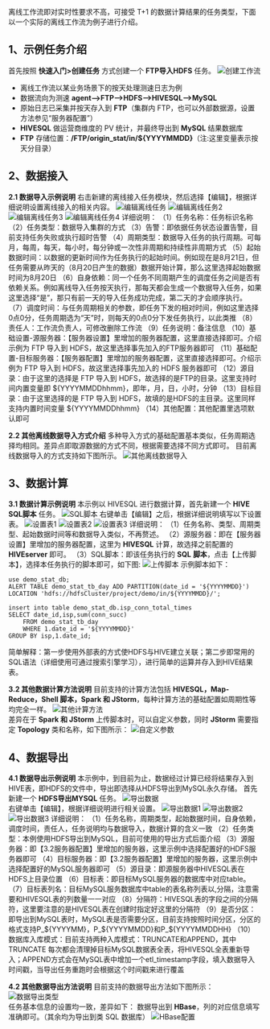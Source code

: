 离线工作流即对实时性要求不高，可接受 T+1 的数据计算结果的任务类型，下面以一个实际的离线工作流为例子进行介绍。
## 1、示例任务介绍 ##
首先按照 **快速入门>创建任务** 方式创建一个 **FTP导入HDFS** 任务。
![创建工作流](https://i.imgur.com/dVUJmYQ.png)
- 离线工作流以某业务场景下的按天处理测速日志为例
- 数据流向为测速 **agent—>FTP—>HDFS—>HIVESQL—>MySQL**
- 原始日志已采集并按天存入到 **FTP**（集群内 FTP，也可以外部数据源，设置方法参见“服务器配置”）
- **HIVESQL** 做运营商维度的 PV 统计，并最终导出到 **MySQL** 结果数据库
- **FTP** 存储位置：**/FTP/origin_stat/in/${YYYYMMDD}**（注:这里变量表示按天分目录）

## 2、数据接入 ##
 **2.1 数据导入示例说明**
右击新建的离线接入任务模块，然后选择【编辑】，根据详细说明设置离线接入的相关内容。
![编辑离线任务](https://i.imgur.com/xHAX6tK.png)
![编辑离线任务2](https://i.imgur.com/vUNJq2p.png)
![编辑离线任务3](https://i.imgur.com/2nqfwlb.png)
![编辑离线任务4](https://i.imgur.com/FJHGINd.png)
详细说明：
（1）任务名称：任务标识名称
（2）任务类型：数据导入集群的方式
（3）告警：即依据任务状态设置告警，目前支持任务失败或执行超时告警
（4）周期类型：数据导入任务的执行周期。可每月，每周，每天，每小时，每分钟或一次性非周期和持续性非周期方式
（5）起始数据时间：以数据的更新时间作为任务执行的起始时间。例如现在是8月21日，但任务需要从昨天的（8月20日产生的数据）数据开始计算，那么这里选择起始数据时间为8月20日
（6）自身依赖：同一个任务不同周期产生的调度任务之间是否有依赖关系。例如离线导入任务按天执行，那每天都会生成一个数据导入任务，如果这里选择“是”，那只有前一天的导入任务成功完成，第二天的才会顺序执行。
（7）调度时间：与任务周期相关的参数，即任务下发的相对时间，例如这里选择0点0分，任务周期选为“天”时，则每天的0点0分下发任务执行，以此类推
（8）责任人：工作流负责人，可修改删除工作流
（9）任务说明：备注信息
（10）基础设置-源服务器：【服务器设置】里增加的服务器配置，这里直接选择即可。介绍示例为 FTP 导入到 HDFS，故这里选择事先加入的FTP服务器即可
（11）基础配置-目标服务器：【服务器配置】里增加的服务器配置，这里直接选择即可。介绍示例为 FTP 导入到 HDFS，故这里选择事先加入的 HDFS  服务器即可
（12）源目录：由于这里的选择是 FTP 导入到 HDFS，故选择的是FTP的目录。这里支持时间内置变量即 ${YYYYMMDDhhmm}，即年，月，日，小时，分钟
（13）目标目录：由于这里选择的是 FTP 导入到 HDFS，故填的是HDFS的主目录。这里同样支持内置时间变量 ${YYYYMMDDhhmm} 
（14）其他配置：其他配置里选项默认即可

**2.2 其他离线数据导入方式介绍**
多种导入方式的基础配置基本类似，任务周期选择均相同。差异点即取源数据的方式不同，根据需要选择不同方式即可。
目前离线数据导入的方式支持如下图所示。
![其他离线数据导入](https://i.imgur.com/NuZDMfw.png)

## 3、数据计算 ##
**3.1 数据计算示例说明**
本示例以 HIVESQL 进行数据计算，首先新建一个 **HIVE SQL脚本** 任务。
![SQL脚本](https://i.imgur.com/SPRXyMW.png)
右键单击【编辑】之后，根据详细说明填写以下设置表。
![设置表1](https://i.imgur.com/deIPhRg.png)
![设置表2](https://i.imgur.com/BWsQfjk.png)
![设置表3](https://i.imgur.com/EuhC48X.png)
详细说明：
（1）任务名称、类型、周期类型、起始数据时间等和数据导入类似，不再赘述。
（2）源服务器：即在【服务器设置】里增加的服务器配置，这里为 **HIVESQL** 计算，故选择之前配置的 **HIVEserver** 即可。
（3）SQL脚本：即该任务执行的 **SQL** **脚本**，点击【上传脚本】，选择本任务执行的脚本即可，如下图:
![上传脚本](https://i.imgur.com/MFuWgSs.png)
示例脚本如下：           
```
use demo_stat_db;
ALERT TABLE demo_stat_tb_day ADD PARTITION(date_id = '${YYYYMMDD}')
LOCATION 'hdfs://hdfsCluster/project/demo/in/${YYYYMMDD}/';

insert into table demo_stat_db.isp_conn_total_times
SELECT date_id,isp,sum(conn_succ)
	FROM demo_stat_tb_day
	WHERE 1.date_id = '${YYYYMMDD}'
GROUP BY isp,1.date_id;
```
简单解释：第一步使用外部表的方式使HDFS与HIVE建立关联；第二步即常用的SQL语法（详细使用可通过搜索引擎学习），进行简单的运算并存入到HIVE结果表。

**3.2 其他数据计算方法说明**
目前支持的计算方法包括 **HIVESQL，Map-Reduce，Shell 脚本，Spark 和 JStorm**，每种计算方法的基础配置如周期性等均完全一样。
![其他计算方法](https://i.imgur.com/64yULMl.png)   
差异在于 **Spark 和 JStorm** 上传脚本时，可以自定义参数，同时 **JStorm** 需要指定 **Topology** 类和名称，如下图所示：
![自定义参数](https://i.imgur.com/IaDdl1D.png)

## 4、数据导出 ##
**4.1 数据导出示例说明**
本示例中，到目前为止，数据经过计算已经将结果存入到HIVE表，即HDFS的文件中，导出即选择从HDFS导出到MySQL永久存储。
首先新建一个 **HDFS导出MYSQL** 任务。
![导出数据](https://i.imgur.com/sn6k1cQ.png)    
右键单击【编辑】，根据详细说明进行相关设置。
![导出数据1](https://i.imgur.com/wD4truV.png)
![导出数据2](https://i.imgur.com/V1dN12D.png)
![导出数据3](https://i.imgur.com/Tapkk1o.png)
详细说明：
（1）任务名称，周期类型，起始数据时间，自身依赖，调度时间，责任人，任务说明均与数据导入，数据计算的含义一致
（2）任务类型：本例使用HDFS导出到MySQL，目前可使用的导出方式后面介绍
（3）源服务器：即【3.2服务器配置】里增加的服务器，这里示例中选择配置好的HDFS服务器即可
（4）目标服务器：即【3.2服务器配置】里增加的服务器，这里示例中选择配置好的MySQL服务器即可
（5）源目录：即源服务器中HIVESQL表在HDFS上目录位置
（6）目标表：即目标MySQL服务器的数据库中对应table。
（7）目标表列名：目标MySQL服务数据库中table的表名称列表以,分隔，注意需要和HIVESQL表的列数量一一对应
（8）分隔符：HIVESQL表的字段之间的分隔符，这里要注意的是HIVESQL表在创建时指定好这里的分隔符
（9）是否分区：即导出到MySQL表时，MySQL表是否需要分区，目前支持按照时间分区，分区的格式支持P_${YYYYMM}，P_${YYYYMMDD}和P_${YYYYMMDDHH}
（10）数据库入库模式：目前支持两种入库模式：TRUNCATE和APPEND，其中 TRUNCATE 每次都会清理掉目标MySQL数据表全表，将HIVESQL全表重新导入；APPEND方式会在MySQL表中增加一个etl_timestamp字段，填入数据导入时间戳，当导出任务重跑时会根据这个时间戳来进行覆盖

**4.2 其他数据导出方法说明**
目前支持的数据导出方法如下图所示：
![数据导出类型](https://i.imgur.com/o7XQGrP.png)   
任务基本信息的设置均一致，差异如下：
数据导出到 **HBase**，列的对应信息填写准确即可。（其余均为导出到类 SQL 数据库）
![HBase配置](https://i.imgur.com/2nwNBrT.png)
